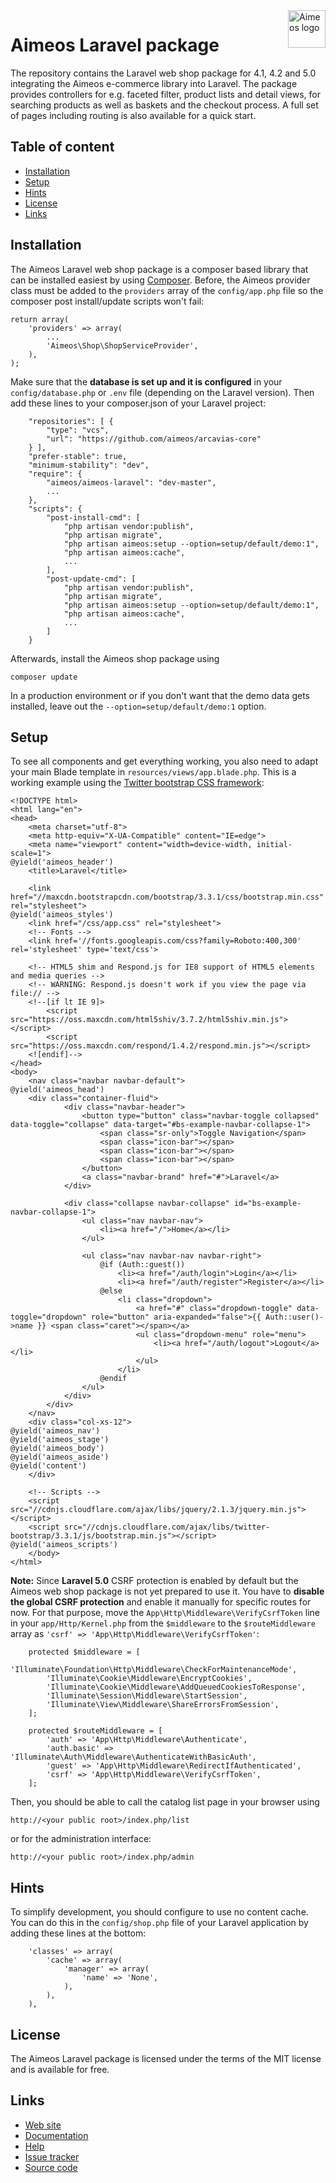 <a href="http://aimeos.org/">
    <img src="http://aimeos.org/fileadmin/template/icons/logo.png" alt="Aimeos logo" title="Aimeos" align="right" height="60" />
</a>

# Aimeos Laravel package

The repository contains the Laravel web shop package for 4.1, 4.2 and 5.0
integrating the Aimeos e-commerce library into Laravel. The package provides
controllers for e.g. faceted filter, product lists and detail views, for
searching products as well as baskets and the checkout process. A full set of
pages including routing is also available for a quick start.

## Table of content

- [Installation](#installation)
- [Setup](#setup)
- [Hints](#hints)
- [License](#license)
- [Links](#links)

## Installation

The Aimeos Laravel web shop package is a composer based library that can be
installed easiest by using [Composer](https://getcomposer.org). Before, the
Aimeos provider class must be added to the `providers` array of the
`config/app.php` file so the composer post install/update scripts won't fail:

```
return array(
    'providers' => array(
        ...
        'Aimeos\Shop\ShopServiceProvider',
    ),
);
```

Make sure that the **database is set up and it is configured** in your
`config/database.php` or `.env` file (depending on the Laravel version). Then
add these lines to your composer.json of your Laravel project:

```
    "repositories": [ {
        "type": "vcs",
        "url": "https://github.com/aimeos/arcavias-core"
    } ],
    "prefer-stable": true,
    "minimum-stability": "dev",
    "require": {
        "aimeos/aimeos-laravel": "dev-master",
        ...
    },
    "scripts": {
        "post-install-cmd": [
            "php artisan vendor:publish",
            "php artisan migrate",
            "php artisan aimeos:setup --option=setup/default/demo:1",
            "php artisan aimeos:cache",
            ...
        ],
        "post-update-cmd": [
            "php artisan vendor:publish",
            "php artisan migrate",
            "php artisan aimeos:setup --option=setup/default/demo:1",
            "php artisan aimeos:cache",
            ...
        ]
    }
```

Afterwards, install the Aimeos shop package using

`composer update`

In a production environment or if you don't want that the demo data gets
installed, leave out the `--option=setup/default/demo:1` option.

## Setup

To see all components and get everything working, you also need to adapt your
main Blade template in `resources/views/app.blade.php`. This is a working
example using the [Twitter bootstrap CSS framework](http://getbootstrap.com/):

```
<!DOCTYPE html>
<html lang="en">
<head>
	<meta charset="utf-8">
	<meta http-equiv="X-UA-Compatible" content="IE=edge">
	<meta name="viewport" content="width=device-width, initial-scale=1">
@yield('aimeos_header')
	<title>Laravel</title>

    <link href="//maxcdn.bootstrapcdn.com/bootstrap/3.3.1/css/bootstrap.min.css" rel="stylesheet">
@yield('aimeos_styles')
	<link href="/css/app.css" rel="stylesheet">
	<!-- Fonts -->
	<link href='//fonts.googleapis.com/css?family=Roboto:400,300' rel='stylesheet' type='text/css'>

	<!-- HTML5 shim and Respond.js for IE8 support of HTML5 elements and media queries -->
	<!-- WARNING: Respond.js doesn't work if you view the page via file:// -->
	<!--[if lt IE 9]>
		<script src="https://oss.maxcdn.com/html5shiv/3.7.2/html5shiv.min.js"></script>
		<script src="https://oss.maxcdn.com/respond/1.4.2/respond.min.js"></script>
	<![endif]-->
</head>
<body>
	<nav class="navbar navbar-default">
@yield('aimeos_head')
	<div class="container-fluid">
			<div class="navbar-header">
				<button type="button" class="navbar-toggle collapsed" data-toggle="collapse" data-target="#bs-example-navbar-collapse-1">
					<span class="sr-only">Toggle Navigation</span>
					<span class="icon-bar"></span>
					<span class="icon-bar"></span>
					<span class="icon-bar"></span>
				</button>
				<a class="navbar-brand" href="#">Laravel</a>
			</div>

			<div class="collapse navbar-collapse" id="bs-example-navbar-collapse-1">
				<ul class="nav navbar-nav">
					<li><a href="/">Home</a></li>
				</ul>

				<ul class="nav navbar-nav navbar-right">
					@if (Auth::guest())
						<li><a href="/auth/login">Login</a></li>
						<li><a href="/auth/register">Register</a></li>
					@else
						<li class="dropdown">
							<a href="#" class="dropdown-toggle" data-toggle="dropdown" role="button" aria-expanded="false">{{ Auth::user()->name }} <span class="caret"></span></a>
							<ul class="dropdown-menu" role="menu">
								<li><a href="/auth/logout">Logout</a></li>
							</ul>
						</li>
					@endif
				</ul>
			</div>
		</div>
	</nav>
    <div class="col-xs-12">
@yield('aimeos_nav')
@yield('aimeos_stage')
@yield('aimeos_body')
@yield('aimeos_aside')
@yield('content')
	</div>

	<!-- Scripts -->
	<script src="//cdnjs.cloudflare.com/ajax/libs/jquery/2.1.3/jquery.min.js"></script>
	<script src="//cdnjs.cloudflare.com/ajax/libs/twitter-bootstrap/3.3.1/js/bootstrap.min.js"></script>
@yield('aimeos_scripts')
	</body>
</html>
```

**Note:** Since **Laravel 5.0** CSRF protection is enabled by default but the Aimeos
web shop package is not yet prepared to use it. You have to **disable the global
CSRF protection** and enable it manually for specific routes for now. For that
purpose, move the `App\Http\Middleware\VerifyCsrfToken` line in your
`app/Http/Kernel.php` from the `$middleware` to the `$routeMiddleware` array as
`'csrf' => 'App\Http\Middleware\VerifyCsrfToken'`:

```
	protected $middleware = [
		'Illuminate\Foundation\Http\Middleware\CheckForMaintenanceMode',
		'Illuminate\Cookie\Middleware\EncryptCookies',
		'Illuminate\Cookie\Middleware\AddQueuedCookiesToResponse',
		'Illuminate\Session\Middleware\StartSession',
		'Illuminate\View\Middleware\ShareErrorsFromSession',
	];

	protected $routeMiddleware = [
		'auth' => 'App\Http\Middleware\Authenticate',
		'auth.basic' => 'Illuminate\Auth\Middleware\AuthenticateWithBasicAuth',
		'guest' => 'App\Http\Middleware\RedirectIfAuthenticated',
		'csrf' => 'App\Http\Middleware\VerifyCsrfToken',
	];
```

Then, you should be able to call the catalog list page in your browser using

```http://<your public root>/index.php/list```

or for the administration interface:

```http://<your public root>/index.php/admin```

## Hints

To simplify development, you should configure to use no content cache. You can
do this in the `config/shop.php` file of your Laravel application by adding
these lines at the bottom:

```
    'classes' => array(
        'cache' => array(
            'manager' => array(
                'name' => 'None',
            ),
        ),
    ),
```

## License

The Aimeos Laravel package is licensed under the terms of the MIT license and
is available for free.

## Links

* [Web site](http://aimeos.org)
* [Documentation](http://aimeos.org/docs)
* [Help](http://aimeos.org/help)
* [Issue tracker](https://github.com/aimeos/aimeos-laravel/issues)
* [Source code](https://github.com/aimeos/aimeos-laravel)

